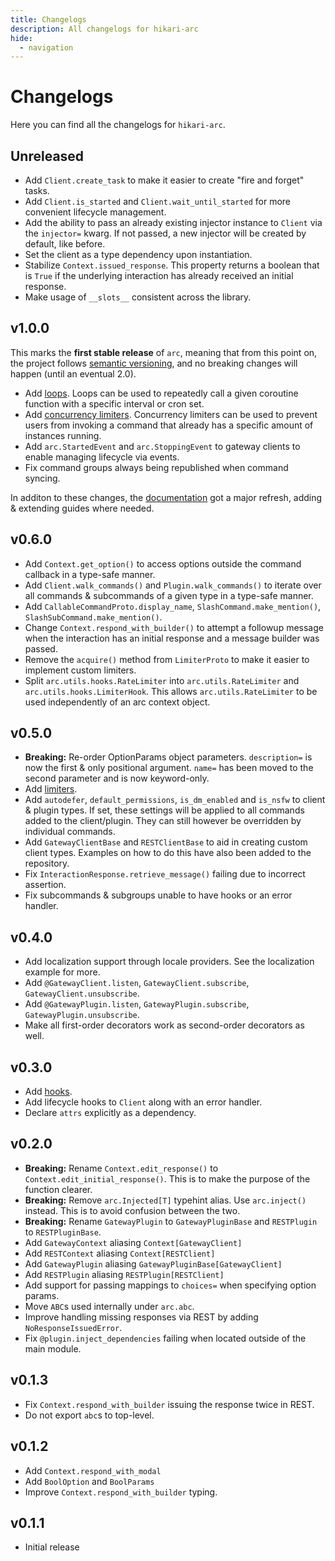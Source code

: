 ```yaml
---
title: Changelogs
description: All changelogs for hikari-arc
hide:
  - navigation
---
```


# Changelogs

Here you can find all the changelogs for `hikari-arc`.

## Unreleased

- Add `Client.create_task` to make it easier to create "fire and forget" tasks.
- Add `Client.is_started` and `Client.wait_until_started` for more convenient lifecycle management.
- Add the ability to pass an already existing injector instance to `Client` via the `injector=` kwarg. If not passed, a new injector will be created by default, like before.
- Set the client as a type dependency upon instantiation.
- Stabilize `Context.issued_response`. This property returns a boolean that is `True` if the underlying interaction has already received an initial response.
- Make usage of `__slots__` consistent across the library.

## v1.0.0

This marks the **first stable release** of `arc`, meaning that from this point on, the project follows [semantic versioning](https://semver.org/), and no breaking changes will happen (until an eventual 2.0).

- Add [loops](./guides/loops.md). Loops can be used to repeatedly call a given coroutine function with a specific interval or cron set.
- Add [concurrency limiters](./guides/concurrency_limiting.md). Concurrency limiters can be used to prevent users from invoking a command that already has a specific amount of instances running.
- Add `arc.StartedEvent` and `arc.StoppingEvent` to gateway clients to enable managing lifecycle via events.
- Fix command groups always being republished when command syncing.

In additon to these changes, the [documentation](https://arc.hypergonial.com) got a major refresh, adding & extending guides where needed.

## v0.6.0

- Add `Context.get_option()` to access options outside the command callback in a type-safe manner.
- Add `Client.walk_commands()` and `Plugin.walk_commands()` to iterate over all commands & subcommands of a given type in a type-safe manner.
- Add `CallableCommandProto.display_name`, `SlashCommand.make_mention()`, `SlashSubCommand.make_mention()`.
- Change `Context.respond_with_builder()` to attempt a followup message when the interaction has an initial response and a message builder was passed.
- Remove the `acquire()` method from `LimiterProto` to make it easier to implement custom limiters.
- Split `arc.utils.hooks.RateLimiter` into `arc.utils.RateLimiter` and `arc.utils.hooks.LimiterHook`. This allows `arc.utils.RateLimiter` to be used independently of an arc context object.

## v0.5.0

- **Breaking:** Re-order OptionParams object parameters. `description=` is now the first & only positional argument. `name=` has been moved to the second parameter and is now keyword-only.
- Add [limiters](./guides/hooks.md#limiters).
- Add  `autodefer`, `default_permissions`, `is_dm_enabled` and `is_nsfw` to client & plugin types. If set, these settings will be applied to all commands added to the client/plugin. They can still however be overridden by individual commands.
- Add `GatewayClientBase` and `RESTClientBase` to aid in creating custom client types. Examples on how to do this have also been added to the repository.
- Fix `InteractionResponse.retrieve_message()` failing due to incorrect assertion.
- Fix subcommands & subgroups unable to have hooks or an error handler.

## v0.4.0

- Add localization support through locale providers. See the localization example for more.
- Add `@GatewayClient.listen`, `GatewayClient.subscribe`, `GatewayClient.unsubscribe`.
- Add `@GatewayPlugin.listen`, `GatewayPlugin.subscribe`, `GatewayPlugin.unsubscribe`.
- Make all first-order decorators work as second-order decorators as well.


## v0.3.0

- Add [hooks](./guides/hooks.md).
- Add lifecycle hooks to `Client` along with an error handler.
- Declare `attrs` explicitly as a dependency.

## v0.2.0

- **Breaking:** Rename `Context.edit_response()` to `Context.edit_initial_response()`. This is to make the purpose of the function clearer.
- **Breaking:** Remove `arc.Injected[T]` typehint alias. Use `arc.inject()` instead. This is to avoid confusion between the two.
- **Breaking:** Rename `GatewayPlugin` to `GatewayPluginBase` and `RESTPlugin` to `RESTPluginBase`.
- Add `GatewayContext` aliasing `Context[GatewayClient]`
- Add `RESTContext` aliasing `Context[RESTClient]`
- Add `GatewayPlugin` aliasing `GatewayPluginBase[GatewayClient]`
- Add `RESTPlugin` aliasing `RESTPlugin[RESTClient]`
- Add support for passing mappings to `choices=` when specifying option params.
- Move `ABC`s used internally under `arc.abc`.
- Improve handling missing responses via REST by adding `NoResponseIssuedError`.
- Fix `@plugin.inject_dependencies` failing when located outside of the main module.

## v0.1.3

- Fix `Context.respond_with_builder` issuing the response twice in REST.
- Do not export `abc`s to top-level.

## v0.1.2

- Add `Context.respond_with_modal`
- Add `BoolOption` and `BoolParams`
- Improve `Context.respond_with_builder` typing.

## v0.1.1

- Initial release
